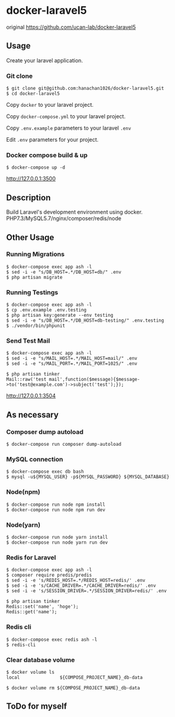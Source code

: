 # docker-laravel5

original https://github.com/ucan-lab/docker-laravel5

## Usage

Create your laravel application.

### Git clone

```
$ git clone git@github.com:hanachan1026/docker-laravel5.git
$ cd docker-laravel5
```

Copy `docker` to your laravel project.

Copy `docker-compose.yml` to your laravel project.

Copy `.env.example` parameters to your laravel `.env`

Edit `.env` parameters for your project.

### Docker compose build & up

```
$ docker-compose up -d
```

http://127.0.0.1:3500

## Description

Build Laravel's development environment using docker.
PHP7.3/MySQL5.7/nginx/composer/redis/node

## Other Usage

### Running Migrations

```
$ docker-compose exec app ash -l
$ sed -i -e "s/DB_HOST=.*/DB_HOST=db/" .env
$ php artisan migrate
```

### Running Testings

```
$ docker-compose exec app ash -l
$ cp .env.example .env.testing
$ php artisan key:generate --env testing
$ sed -i -e "s/DB_HOST=.*/DB_HOST=db-testing/" .env.testing
$ ./vendor/bin/phpunit
```

### Send Test Mail

```
$ docker-compose exec app ash -l
$ sed -i -e "s/MAIL_HOST=.*/MAIL_HOST=mail/" .env
$ sed -i -e "s/MAIL_PORT=.*/MAIL_PORT=1025/" .env

$ php artisan tinker
Mail::raw('test mail',function($message){$message->to('test@example.com')->subject('test');});
```

http://127.0.0.1:3504

## As necessary

### Composer dump autoload

```
$ docker-compose run composer dump-autoload
```

### MySQL connection

```
$ docker-compose exec db bash
$ mysql -u${MYSQL_USER} -p${MYSQL_PASSWORD} ${MYSQL_DATABASE}
```

### Node(npm)

```
$ docker-compose run node npm install
$ docker-compose run node npm run dev
```

### Node(yarn)

```
$ docker-compose run node yarn install
$ docker-compose run node yarn run dev
```

### Redis for Laravel

```
$ docker-compose exec app ash -l
$ composer require predis/predis
$ sed -i -e 's/REDIS_HOST=.*/REDIS_HOST=redis/' .env
$ sed -i -e 's/CACHE_DRIVER=.*/CACHE_DRIVER=redis/' .env
$ sed -i -e 's/SESSION_DRIVER=.*/SESSION_DRIVER=redis/' .env

$ php artisan tinker
Redis::set('name', 'hoge');
Redis::get('name');
```

### Redis cli

```
$ docker-compose exec redis ash -l
$ redis-cli
```

### Clear database volume

```
$ docker volume ls
local               ${COMPOSE_PROJECT_NAME}_db-data

$ docker volume rm ${COMPOSE_PROJECT_NAME}_db-data
```

## ToDo for myself

